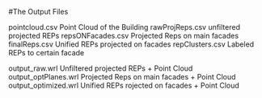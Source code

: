 #The Output Files

pointcloud.csv		Point Cloud of the Building
rawProjReps.csv		unfiltered projected REPs
repsONFacades.csv	Projected Reps on main facades
finalReps.csv		Unified REPs projected on facades
repClusters.csv		Labeled REPs to certain facade
	

output_raw.wrl		Unfiltered projected REPs + Point Cloud
output_optPlanes.wrl	Projected Reps on main facades + Point Cloud
output_optimized.wrl	Unified REPs rojected on facades + Point Cloud
